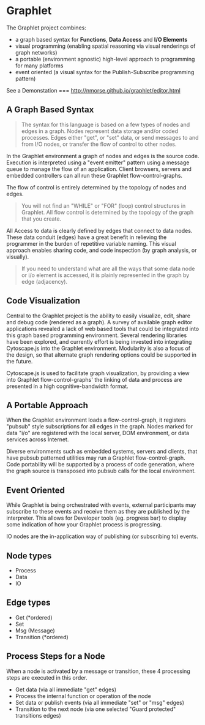 Graphlet
========
The Graphlet project combines: 
 * a graph based syntax for __Functions__, __Data Access__ and __I/O Elements__
 * visual programming (enabling spatial reasoning via visual renderings of graph networks)
 * a portable (environment agnostic) high-level approach to programming for many platforms
 * event oriented (a visual syntax for the Publish-Subscribe programming pattern)

See a Demonstation === http://nmorse.github.io/graphlet/editor.html

A Graph Based Syntax
--------------------
>The syntax for this language is based on a few types of nodes and edges in a graph. Nodes represent data storage and/or coded 
processes. Edges either "get", or "set" data, or send messages to and from I/O nodes, or transfer the flow 
of control to other nodes. 

In the Graphlet environment a graph of nodes and edges is the source code. Execution is interpreted using a "event emitter" pattern
using a message queue to manage the flow of an application. Client browsers, servers and embedded controllers can all run 
these Graphlet flow-control-graphs. 

The flow of control is entirely determined by the topology of nodes and edges.
>You will not find an "WHILE" or "FOR" (loop) control structures in Graphlet. All flow control is determined by the topology of the graph that you create.

All Access to data is clearly defined by edges that connect to data nodes. These data conduit (edges) have a great benefit in relieving the programmer in the burden of repetitive variable naming. 
This visual approach enables sharing code, and code inspection (by graph analysis, or visually).
>If you need to understand what are all the ways that some data node or i/o element is accessed, it is plainly represented in the graph by edge (adjacency).

Code Visualization
------------------
Central to the Graphlet project is the ability to easily visualize, edit, share and debug code (rendered as a graph).
A survey of available graph editor applications revealed a lack of web based tools that could be integrated into this graph based 
programming environment. Several rendering libraries have been explored, and currently effort is being invested into integrating 
Cytoscape.js into the Graphlet environment. Modularity is also a focus of the design, so that alternate graph rendering options could be supported 
in the future.

Cytoscape.js is used to facilitate graph visualization, by providing a view into Graphlet flow-control-graphs' the linking of data and process are presented in a high cognitive-bandwidth format. 

A Portable Approach
-------------------
When the Graphlet environment loads a flow-control-graph, it registers "pubsub" style subscriptions for all edges in
the graph. Nodes marked for data "i/o" are registered with the local server, DOM environment, or data services across Internet. 

Diverse environments such as embedded systems, servers and clients, that have pubsub patterned utilities may run a Graphlet flow-control-graph. 
Code portability will be supported by a process of code generation, where the graph source is transposed into pubsub calls for the local environment.

Event Oriented
--------------
While Graphlet is being orchestrated with events, external participants 
may subscribe to these events and receive them as they are published by the interpreter.
This allows for Developer tools (eg. progress bar) to display some indication of how your Graphlet process is progressing.

IO nodes are the in-application way of publishing (or subscribing to) events.

Node types
----------
 * Process
 * Data
 * IO

Edge types
----------
 * Get (*ordered)
 * Set
 * Msg (Message)
 * Transition (*ordered)
 
Process Steps for a Node
------------------------
When a node is activated by a message or transition, these 4 processing steps are executed in this order.
 * Get data (via all immediate "get" edges)
 * Process the internal function or operation of the node
 * Set data or publish events (via all immediate "set" or "msg" edges)
 * Transition to the next node (via one selected "Guard protected" transitions edges)
